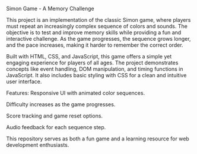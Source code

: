 Simon Game - A Memory Challenge

This project is an implementation of the classic Simon game, where players must repeat an increasingly complex sequence of colors and sounds. The objective is to test and improve memory skills while providing a fun and interactive challenge. As the game progresses, the sequence grows longer, and the pace increases, making it harder to remember the correct order.

Built with HTML, CSS, and JavaScript, this game offers a simple yet engaging experience for players of all ages. The project demonstrates concepts like event handling, DOM manipulation, and timing functions in JavaScript. It also includes basic styling with CSS for a clean and intuitive user interface.

Features:
Responsive UI with animated color sequences.

Difficulty increases as the game progresses.

Score tracking and game reset options.

Audio feedback for each sequence step.

This repository serves as both a fun game and a learning resource for web development enthusiasts.
